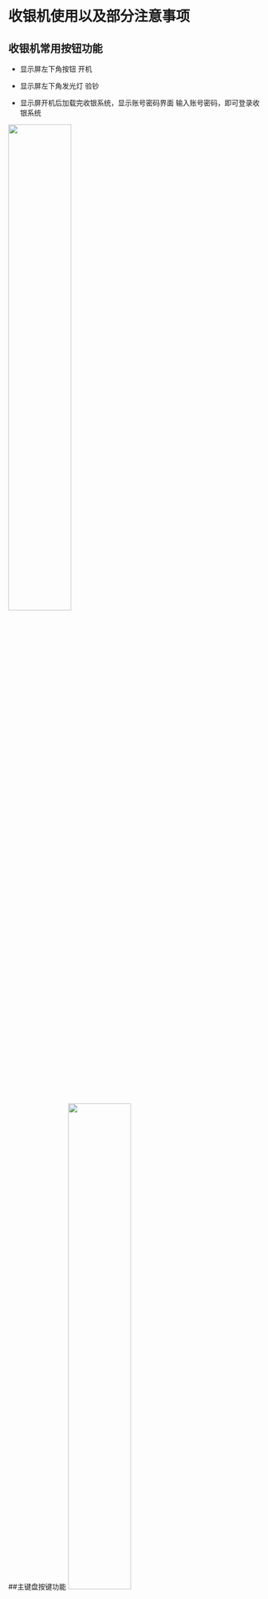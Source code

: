 # 收银机使用以及部分注意事项

## 收银机常用按钮功能

* 显示屏左下角按钮  开机

* 显示屏左下角发光灯  验钞

* 显示屏开机后加载完收银系统，显示账号密码界面
输入账号密码，即可登录收银系统
<img src="./Resources/收银机登录界面.jpeg" width="50%" >

##主键盘按键功能
<img src="./Resources/收银机.jpeg" width="50%" >

1. esc/退出  ：退出当前账号

2. 同步   ：电脑和秤打出的价格和电脑扫出来的不一致，按一下同步下数据

3. 团购：未使用未知

4. 断网付款：网络故障，此时按下结算按钮后其它付款方式为灰色，只有断网付款方式，扫描商品并且按了结算按钮得出金额，顾客按照得出金额扫码店内专用的收款二维码（不要扫错二维码），确认顾客付款界面，确认付款。此情况我们就可以选择断网付款

5. 余额支付：未使用未知

6. 扫码支付：扫描商品码并且按了结算，接着按下扫码支付按钮扫顾客出示的付款码

7. 银联pos：未使用未知

8. 现金：扫码商品并且按了结算，接着按下现金按钮，收取顾客现金并且找零

9. 结算：即上面说的结算按钮，按了结算按钮会出现结算方式选择界面，包括但不限于上面提到的现金，扫码付款，断网付款

10. 联网：未使用未知

11. 缴款：下班缴款，按下后出现输入密码，输入密码123456，输入清点出来的金额进行缴款，后续按照提示按y确认就会缴款并且自动打印缴款单

12. Y:部分功能里面的同意按钮，yes缩写=是的意思

13. 单品取消：扫码一件商品之后顾客不要了，取消这件商品

14. 整单取消：扫码商品之后顾客全不要了，全部取消所有商品，需要有权限的账户授权或者本身就有权限的账号

15. 调单：调取挂单

16. 挂单：一个顾客的商品全扫进电脑了正在掏现金，另外一个顾客说先让他手机支付，可以先挂起刚才现金支付的单子，扫入第二个顾客的商品进行结算，结算之后可以按调单按钮调取并且选择第一个顾客的商品

17. 退货：选择退货按钮之后出现提示框，扫码小票上面的二维码，就会出现小票上面的商品，选择相应商品以及数量，进行退货，钱款会自动退回原支付渠道

18.  s：弹出会员手机号输入框，输入已注册手机号自动识别，未注册自动跳转注册界面 

19. 数量；未使用未知，应该是激活当前扫入商品数量修改框?

20. 小票查询；未使用未知

21. 钱箱：按下提示输入密码，打开钱箱

22. 重打小票；选择或者查询小票情况，可以重新打小票

23. enter  回车/Resources/确认按钮

##右侧小键盘按钮按键功能

> 假如无法输入数字，查看数字提示灯是否亮起，未亮按下小数字num按钮就可以输入了

*  enter   回车/Resources/确认按钮


*  方向按键：除了上面的选择具体的付款方式按钮也可在按下结算按钮后用方向键选择相应的付款方式


##开关机
* 关机：
	
		a, 触摸屏幕左下角，会出现win开始菜单，
		
		b, 按下键盘的win键出现开始菜单，点开选择关机，
		
		c, win+d键出现win7桌面，点屏幕左下角开始菜单选择关机按钮关机

* 重启：跟关机类似，选重启按钮就行


##钱箱和钥匙
*  钱箱和钥匙

		a, 钥匙左转开箱钱箱，中间可拔出，右转锁定
		
		b, 钱箱跟抽屉一样可抽出，注意滑托错位，有时候钱掉里面了拿出钱箱取出即可
		
		c, 钱箱内有几张卡，功能未知，和1000备用金
		
		d, 前面放硬币的格子可拿起


##显示屏

> 收银机显示屏跟手机一样可触摸的，部分选中功能可直接点击选择，比如修改数量


##其它注意事项

1. 扫码枪扫不出来？

		a，扫码枪光学扫码口搞到水了或者其它污渍，扫码枪被水或者其它污渍挡住无法扫描，擦干净就行了
	
		b，可能usb接口接触不良，拔下扫码枪线换个usb接口
	
		c，就是真的坏了，换个别的机器的临时用下
	
		d，扫码输入框未激活/Resources/失去激活状态，点击扫码输入框激活

2. 显示屏右上角显示未上传数目
> 不用管，可能暂时网络不好，它会自动上传

3. 凌晨显示屏显示未缴款
> 不用管，按退出按钮取消就行了

4. 扫码付款之后一直读秒
> 网络不好，或者顾客设置了密码需要输入密码

5. 扫码付款之后提示失败
> 会提示具体原因比如提示付款失败银行卡余额不足之类的，按esc退出重新收银流程

6. 扫码付款之后提示失败连小票查询都查不到但是顾客那边钱扣了
> 扣款成功，但是未入账，钱会自动退回给顾客，拍照留存，再重新付款一次，假如未自动退回，到时候找店内解决

7. 扫码付款一不小心选错了现金付款方式并且输入了小于当前商品总额金额还按了确认，
> 按esc/Resources/退出按钮结束当前流程，重新走一遍正常收银流程，大于或者等于当前商品金额，退款重新扫商品码然后顾客付款码

8. 顾客一部分现金一部分扫码，
>先选择现金支付，输入金额自动跳转其它支付方式界面选择其它支付方式

9. 机器很卡，一般收银系统会更新，有新版时或者长期运行会卡
 >重启机器即可


##换纸
> 收银机右边打印盒子按下open按钮即可打开纸盒，放入专用纸，关闭即可，如果打印不出来，可能放错纸张的打印面了，换一面试下
	
> feed按钮出纸


##其它
第四代门店收银系统未使用未知，

